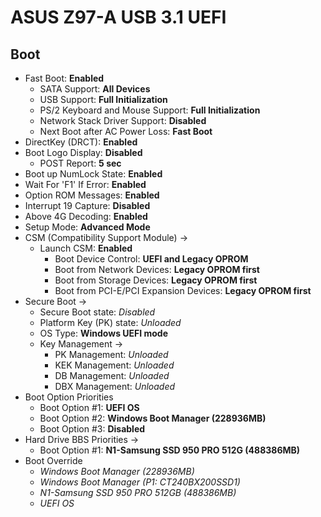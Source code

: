 # ASUS Z97-A USB 3.1 UEFI

## Boot

* Fast Boot: **Enabled**
    * SATA Support: **All Devices**
    * USB Support: **Full Initialization**
    * PS/2 Keyboard and Mouse Support: **Full Initialization**
    * Network Stack Driver Support: **Disabled**
    * Next Boot after AC Power Loss: **Fast Boot**
* DirectKey (DRCT): **Enabled**
* Boot Logo Display: **Disabled**
    * POST Report: **5 sec**
* Boot up NumLock State: **Enabled**
* Wait For 'F1' If Error: **Enabled**
* Option ROM Messages: **Enabled**
* Interrupt 19 Capture: **Disabled**
* Above 4G Decoding: **Enabled**
* Setup Mode: **Advanced Mode**
* CSM (Compatibility Support Module) ->
    * Launch CSM: **Enabled**
        * Boot Device Control: **UEFI and Legacy OPROM**
        * Boot from Network Devices: **Legacy OPROM first**
        * Boot from Storage Devices: **Legacy OPROM first**
        * Boot from PCI-E/PCI Expansion Devices: **Legacy OPROM first**
* Secure Boot ->
    * Secure Boot state: *Disabled*
    * Platform Key (PK) state: *Unloaded*
    * OS Type: **Windows UEFI mode**
    * Key Management ->
        * PK Management: *Unloaded*
        * KEK Management: *Unloaded*
        * DB Management: *Unloaded*
        * DBX Management: *Unloaded*
* Boot Option Priorities
    * Boot Option #1: **UEFI OS**
    * Boot Option #2: **Windows Boot Manager (228936MB)**
    * Boot Option #3: **Disabled**
* Hard Drive BBS Priorities ->
    * Boot Option #1: **N1-Samsung SSD 950 PRO 512G (488386MB)**
* Boot Override
    * *Windows Boot Manager (228936MB)*
    * *Windows Boot Manager (P1: CT240BX200SSD1)*
    * *N1-Samsung SSD 950 PRO 512GB (488386MB)*
    * *UEFI OS*
